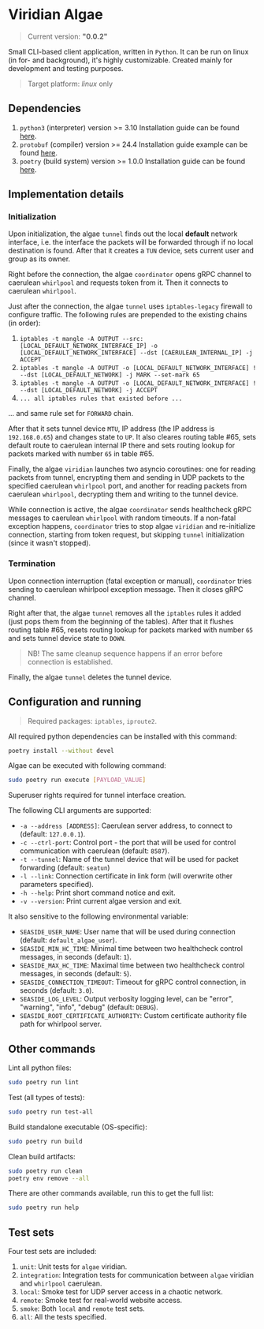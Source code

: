 # Viridian Algae

> Current version: **"0.0.2"**

Small CLI-based client application, written in `Python`.
It can be run on linux (in for- and background), it's highly customizable.
Created mainly for development and testing purposes.

> Target platform: _linux_ only

## Dependencies

1. `python3` (interpreter) version >= 3.10
  Installation guide can be found [here](https://www.python.org/downloads/).
2. `protobuf` (compiler) version >= 24.4
  Installation guide example can be found [here](https://grpc.io/docs/protoc-installation/#install-pre-compiled-binaries-any-os).
3. `poetry` (build system) version >= 1.0.0
  Installation guide can be found [here](https://python-poetry.org/docs/#installation).

## Implementation details

### Initialization

Upon initialization, the algae `tunnel` finds out the local **default** network interface, i.e. the interface the packets will be forwarded through if no local destination is found.
After that it creates a `TUN` device, sets current user and group as its owner.

Right before the connection, the algae `coordinator` opens gRPC channel to caerulean `whirlpool` and requests token from it.
Then it connects to caerulean `whirlpool`.

Just after the connection, the algae `tunnel` uses `iptables-legacy` firewall to configure traffic.
The following rules are prepended to the existing chains (in order):

1. `iptables -t mangle -A OUTPUT --src: [LOCAL_DEFAULT_NETWORK_INTERFACE_IP] -o [LOCAL_DEFAULT_NETWORK_INTERFACE] --dst [CAERULEAN_INTERNAL_IP] -j ACCEPT`
2. `iptables -t mangle -A OUTPUT -o [LOCAL_DEFAULT_NETWORK_INTERFACE] ! --dst [LOCAL_DEFAULT_NETWORK] -j MARK --set-mark 65`
3. `iptables -t mangle -A OUTPUT -o [LOCAL_DEFAULT_NETWORK_INTERFACE] ! --dst [LOCAL_DEFAULT_NETWORK] -j ACCEPT`
4. `... all iptables rules that existed before ...`

... and same rule set for `FORWARD` chain.

After that it sets tunnel device `MTU`, IP address (the IP address is `192.168.0.65`) and changes state to `UP`.
It also cleares routing table #65, sets default route to caerulean internal IP there and sets routing lookup for packets marked with number `65` in table #65.

Finally, the algae `viridian` launches two asyncio coroutines: one for reading packets from tunnel, encrypting them and sending in UDP packets to the specified caerulean `whirlpool` port, and another for reading packets from caerulean `whirlpool`, decrypting them and writing to the tunnel device.

While connection is active, the algae `coordinator` sends healthcheck gRPC messages to caerulean `whirlpool` with random timeouts.
If a non-fatal exception happens, `coordinator` tries to stop algae `viridian` and re-initialize connection, starting from token request, but skipping `tunnel` initialization (since it wasn't stopped).

### Termination

Upon connection interruption (fatal exception or manual), `coordinator` tries sending to caerulean whirlpool exception message.
Then it closes gRPC channel.

Right after that, the algae `tunnel` removes all the `iptables` rules it added (just pops them from the beginning of the tables).
After that it flushes routing table #65, resets routing lookup for packets marked with number `65` and sets tunnel device state to `DOWN`.

> NB! The same cleanup sequence happens if an error before connection is established.

Finally, the algae `tunnel` deletes the tunnel device.

## Configuration and running

> Required packages: `iptables`, `iproute2`.

All required python dependencies can be installed with this command:

```bash
poetry install --without devel
```

Algae can be executed with following command:

```bash
sudo poetry run execute [PAYLOAD_VALUE]
```

Superuser rights required for tunnel interface creation.

The following CLI arguments are supported:

- `-a --address [ADDRESS]`: Caerulean server address, to connect to (default: `127.0.0.1`).
- `-c --ctrl-port`: Control port - the port that will be used for control communication with caerulean (default: `8587`).
- `-t --tunnel`: Name of the tunnel device that will be used for packet forwarding (default: `seatun`)
- `-l --link`: Connection certificate in link form (will overwrite other parameters specified).
- `-h --help`: Print short command notice and exit.
- `-v --version`: Print current algae version and exit.

It also sensitive to the following environmental variable:

- `SEASIDE_USER_NAME`: User name that will be used during connection (default: `default_algae_user`).
- `SEASIDE_MIN_HC_TIME`: Minimal time between two healthcheck control messages, in seconds (default: `1`).
- `SEASIDE_MAX_HC_TIME`: Maximal time between two healthcheck control messages, in seconds (default: `5`).
- `SEASIDE_CONNECTION_TIMEOUT`: Timeout for gRPC control connection, in seconds (default: `3.0`).
- `SEASIDE_LOG_LEVEL`: Output verbosity logging level, can be "error", "warning", "info", "debug" (default: `DEBUG`).
- `SEASIDE_ROOT_CERTIFICATE_AUTHORITY`: Custom certificate authority file path for whirlpool server.

## Other commands

Lint all python files:

```bash
sudo poetry run lint
```

Test (all types of tests):

```bash
sudo poetry run test-all
```

Build standalone executable (OS-specific):

```bash
sudo poetry run build
```

Clean build artifacts:

```bash
sudo poetry run clean
poetry env remove --all
```

There are other commands available, run this to get the full list:

```bash
sudo poetry run help
```

## Test sets

Four test sets are included:

1. `unit`: Unit tests for `algae` viridian.
2. `integration`: Integration tests for communication between `algae` viridian and `whirlpool` caerulean.
3. `local`: Smoke test for UDP server access in a chaotic network.
4. `remote`: Smoke test for real-world website access.
5. `smoke`: Both `local` and `remote` test sets.
6. `all`: All the tests specified.
